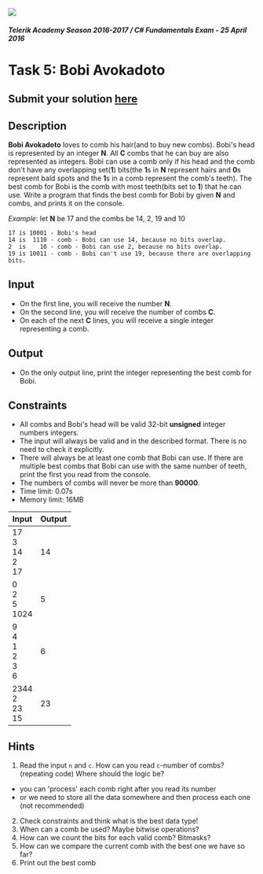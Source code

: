 <img src="https://raw.githubusercontent.com/TelerikAcademy/Common/master/logos/telerik-header-logo.png" />

#### _Telerik Academy Season 2016-2017 / C# Fundamentals Exam - 25 April 2016_

# Task 5: Bobi Avokadoto

## Submit your solution [here](http://bgcoder.com/Contests/Practice/Index/337#4)

## Description

**Bobi Avokadoto** loves to comb his hair(and to buy new combs). Bobi's head is represented by an integer **N**. All **C** combs that he can buy are also represented as integers. Bobi can use a comb only if 
his head and the comb don't have any overlapping set(**1**) bits(the **1**s in **N** represent hairs and **0**s represent bald spots and the **1**s in a comb represent the comb's teeth). The best comb 
for Bobi is the comb with most teeth(bits set to **1**) that he can use. Write a program that finds the best comb for Bobi by given **N** and combs, and prints it on the console.

_Example_: let **N** be 17 and the combs be 14, 2, 19 and 10
```
17 is 10001 - Bobi's head
14 is  1110 - comb - Bobi can use 14, because no bits overlap.
2  is    10 - comb - Bobi can use 2, because no bits overlap.
19 is 10011 - comb - Bobi can't use 19, because there are overlapping bits.
```

## Input
- On the first line, you will receive the number **N**.
- On the second line, you will receive the number of combs **C**.
- On each of the next **C** lines, you will receive a single integer representing a comb.

## Output
- On the only output line, print the integer representing the best comb for Bobi.

## Constraints
- All combs and Bobi's head will be valid 32-bit **unsigned** integer numbers integers.
- The input will always be valid and in the described format. There is no need to check it explicitly.
- There will always be at least one comb that Bobi can use. If there are multiple best combs that Bobi can use with the same number of teeth, print the first you read from the console.
- The numbers of combs will never be more than **90000**.
- Time limit: 0.07s
- Memory limit: 16MB

|           Input            |          Output           |
|----------------------------|---------------------------|
| 17<br>3<br>14<br>2<br>17   | 14                        |
| 0<br>2<br>5<br>1024        | 5                         |
| 9<br>4<br>1<br>2<br>3<br>6 | 6                         |
| 2344<br>2<br>23<br>15      | 23                        |

## Hints
1.  Read the input `n` and `c`. How can you read `c`-number of combs? (repeating code) Where should the logic be?
  - you can 'process' each comb right after you read its number
  - or we need to store all the data somewhere and then process each one (not recommended)
2.  Check constraints and think what is the best data type!
3.  When can a comb be used? Maybe bitwise operations?
4.  How can we count the bits for each valid comb? Bitmasks?
5.  How can we compare the current comb with the best one we have so far?
6.  Print out the best comb
